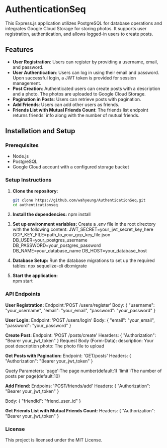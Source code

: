 # AuthenticationSeq

This Express.js application utilizes PostgreSQL for database operations and integrates Google Cloud Storage for storing photos. It supports user registration, authentication, and allows logged-in users to create posts.

## Features

- **User Registration**: Users can register by providing a username, email, and password.
- **User Authentication**: Users can log in using their email and password. Upon successful login, a JWT token is provided for session management.
- **Post Creation**: Authenticated users can create posts with a description and a photo. The photos are uploaded to Google Cloud Storage.
- **Pagination in Posts**: Users can retrieve posts with pagination.
- **Add Friends**: Users can add other users as friends.
- **Friends List with Mutual Friends Count**: The friends list endpoint returns friends' info along with the number of mutual friends.
## Installation and Setup

### Prerequisites

- Node.js
- PostgreSQL
- Google Cloud account with a configured storage bucket


### Setup Instructions

1. **Clone the repository:**
   ```bash
   git clone https://github.com/wahyeung/AuthenticationSeq.git
   cd authenticationseq

2. **Install the dependencies:**
   npm install

3. **Set up environment variables:**
  Create a .env file in the root directory with the following content:
  JWT_SECRET=your_jwt_secret_key_here
  GCP_KEY_FILE=path_to_your_gcp_key_file.json
  DB_USER=your_postgres_username
  DB_PASSWORD=your_postgres_password
  DB_NAME=your_database_name
  DB_HOST=your_database_host


4. **Database Setup:**
Run the database migrations to set up the required tables:
   npx sequelize-cli db:migrate

   
5. **Start the application:**   
   npm start


### API Endpoints
**User Registration:**
Endpoint:'POST /users/register'
Body:
{
  "username": "your_username",
  "email": "your_email",
  "password": "your_password"
}


**User Login:**
Endpoint: 'POST /users/login'
Body:
{
  "email": "your_email",
  "password": "your_password"
}

**Create Post:**
Endpoint: 'POST /posts/create'
Hearders:
{
  "Authorization": "Bearer your_jwt_token"
}
Request Body (Form-Data):
description: Your post description
photo: The photo file to upload


**Get Posts with Pagination:**
Endpoint: 'GET/posts'
Headers:
{
  "Authorization": "Bearer your_jwt_token"
}

Quety Parameters:
'page':The page number(default:1)
'limit':The number of posts per page(default:10)


**Add Friend:**
Endpoins: 'POST/friends/add'
Headers:
{
  "Authorization": "Bearer your_jwt_token"
}


Body:
{
  "friendId": "friend_user_id"
}

**Get Friends List with Mutual Friends Count:**
Headers:
{
  "Authorization": "Bearer your_jwt_token"
}




### License
This project is licensed under the MIT License.
